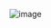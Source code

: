 ![image](https://user-images.githubusercontent.com/96179625/233717829-136460dd-d9c1-4f11-a222-1b59f5b0ee9a.png)

